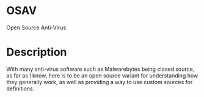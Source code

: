 # OSAV
Open Source Anti-Virus

# Description
With many anti-virus software such as Malwarebytes being closed source, as far as I know, here is to be an open source variant for understanding how they generally work, as well as providing a way to use custom sources for definitions.
